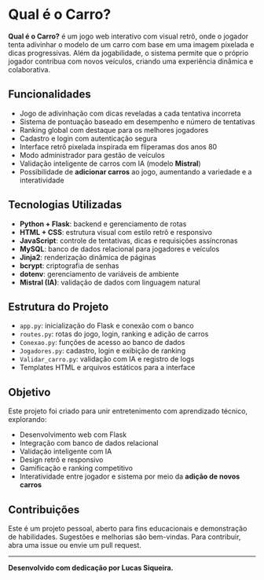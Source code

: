 # Qual é o Carro?

**Qual é o Carro?** é um jogo web interativo com visual retrô, onde o jogador tenta adivinhar o modelo de um carro com base em uma imagem pixelada e dicas progressivas. Além da jogabilidade, o sistema permite que o próprio jogador contribua com novos veículos, criando uma experiência dinâmica e colaborativa.

## Funcionalidades

- Jogo de adivinhação com dicas reveladas a cada tentativa incorreta  
- Sistema de pontuação baseado em desempenho e número de tentativas  
- Ranking global com destaque para os melhores jogadores  
- Cadastro e login com autenticação segura  
- Interface retrô pixelada inspirada em fliperamas dos anos 80  
- Modo administrador para gestão de veículos  
- Validação inteligente de carros com IA (modelo **Mistral**)  
- Possibilidade de **adicionar carros** ao jogo, aumentando a variedade e a interatividade  

## Tecnologias Utilizadas

- **Python + Flask**: backend e gerenciamento de rotas  
- **HTML + CSS**: estrutura visual com estilo retrô e responsivo  
- **JavaScript**: controle de tentativas, dicas e requisições assíncronas  
- **MySQL**: banco de dados relacional para jogadores e veículos  
- **Jinja2**: renderização dinâmica de páginas  
- **bcrypt**: criptografia de senhas  
- **dotenv**: gerenciamento de variáveis de ambiente  
- **Mistral (IA)**: validação de dados com linguagem natural  

## Estrutura do Projeto

- `app.py`: inicialização do Flask e conexão com o banco  
- `routes.py`: rotas do jogo, login, ranking e adição de carros  
- `Conexao.py`: funções de acesso ao banco de dados  
- `Jogadores.py`: cadastro, login e exibição de ranking  
- `Validar_carro.py`: validação com IA e registro de logs  
- Templates HTML e arquivos estáticos para a interface  

## Objetivo

Este projeto foi criado para unir entretenimento com aprendizado técnico, explorando:

- Desenvolvimento web com Flask  
- Integração com banco de dados relacional  
- Validação inteligente com IA  
- Design retrô e responsivo  
- Gamificação e ranking competitivo  
- Interatividade entre jogador e sistema por meio da **adição de novos carros**

## Contribuições

Este é um projeto pessoal, aberto para fins educacionais e demonstração de habilidades. Sugestões e melhorias são bem-vindas. Para contribuir, abra uma issue ou envie um pull request.

---

**Desenvolvido com dedicação por Lucas Siqueira.**

